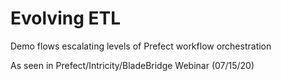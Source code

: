 # Evolving ETL
Demo flows escalating levels of Prefect workflow orchestration

As seen in Prefect/Intricity/BladeBridge Webinar (07/15/20)